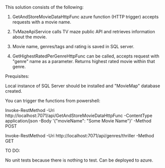 ﻿This solution consists of the following:

1. GetAndStoreMovieDataHttpFunc azure function (HTTP trigger) accepts requests with a movie name. 

2. TvMazeApiService calls TV maze public API and retrieves information about the movie.

3. Movie name, genres/tags and rating is saved in SQL server.

4. GetHighestRatedPerGenreHttpFunc can be called, accepts request with "genre" name as a parameter. Returns highest rated movie
within that genre.

Prequisites:

Local instance of SQL Server should be installed and "MovieMap" database created.

You can trigger the functions from powershell:

Invoke-RestMethod -Uri http://localhost:7071/api/GetAndStoreMovieDataHttpFunc -ContentType application/json -Body '{"movieName": "Some Movie Name"}' -Method POST

Invoke-RestMethod -Uri http://localhost:7071/api/genres/thriller -Method GET

TO DO:

No unit tests because there is nothing to test.
Can be deployed to azure.